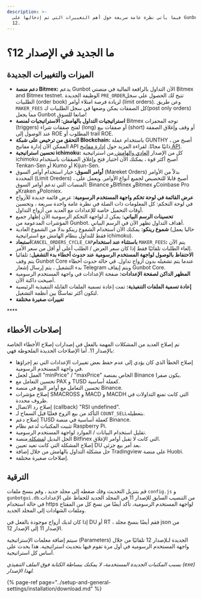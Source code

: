```yaml
---
description: >-
  فيما يأتي نظرة عامة سريعة حول أهم التغييرات التي تم إدخالها على Gunbot الإصدار
  12.
---
```


# ما الجديد في الإصدار 12؟

## الميزات والتغييرات الجديدة 

* **دعم منصة Bitmex:** يدعم Gunbot الآن التداول بالرافعة المالية في منصتي  Bitmex and Bitmex testnet. الوظيفة الجديدة `PRE_ORDER`تتيح لك الحصول على سجل الطلبيات \(order book\) لزيادة فرصة امتلاء أوامر \(limit orders\). وعن طريق `MAKER_FEES`  كل الصفقات يمكن وضعها في سجل الطلبيات ك\(post only orders\) مما يجعل Gunbot صانعا للسوق!
* **استراتيجيات التداول بالهامش: الاستراتيجيات لمنصة** Bitmex توجه المحفزات \(triggers\) لفتح صفقات شراء \(long\) أو صفقات بيع \(short\) أو وقف وإغلاق الصفقة عند الوصول إلى ROE المطلوب أو trail ROE.
* **التحقق من ترخيص على شبكة Blockchain:** باستخدام عملة GUNTHY ، أصبح من الممكن الآن إدارة مفاتيح API ذاتيًا مجانًا. لقراءة المزيد حول [إدارة مفاتيح API](https://github.com/GuntharDeNiro/BTCT/wiki/api-key-management).
* **تحسين استراتيجية ichimoku:** كل من الإصدار [العادي ](https://github.com/GuntharDeNiro/BTCT/wiki/Ichimoku)[والهامش ](https://github.com/GuntharDeNiro/BTCT/wiki/Ichimoku-margin)من استراتيجية ichimoku أصبح أكثر قوة ، يمكنك الآن اختيار فتح وإغلاق الصفقات باستخدام Tenkan-Sen أو Kumo أو Kijun-Sen.
* **أوامر السوق:** خيار استخدام أوامر السوق \(Mareket Orders\) بدلاً من الأوامر المحددة \(Limit Oreders\) ، أصبح قابلا للتخصيص لجميع أنواع الأوامر. ويعمل على المنصات التي تدعم أوامر السوق: Binance وBitfinex وBitmex وCoinbase Pro وKraken وPoloniex.
* **عرض القائمة في لوحة تخكم واجهة المستخدم الرسومية:** عرض قائمة جديدة للأزواج في لوحة التحكم: كل المعلومات ذات الصلة في نظرة عامة واحدة سريعة ، وتحسين أوقات التحميل خاصة للإعدادات مع العديد من أزواج التداول.
* **تحسينات الرسم البياني:** يمكن لـ لواجهة التحكم الرسومية الآن إظهار جميع المؤشرات المدعومة من Gunbot. أهداف التداول تظهر الآن في الرسم البياني.
* **شموع رينكو:** يمكنك الآن استخدام الشموع رينكو بدلا من الشموع العادية \(حاليا يعمل فقط للتداول بنظام الهامش مع استراتيجية ichimoku\).
* **استبعاد**`CANCEL_ORDERS_CYCLE_CAP`**باستثناء عند استخدام** `MAKER_FEES`**:** يتم الآن إلغاء الطلبات تلقائيًا فقط إذا كان سعر العرض / الطلب أعلى أو أقل من سعر الأمر.
* **الاحتفاظ بالوصول لواجهة المستخدم الرسومية عند حدوث أخطاء بدء التشغيل:** تلقائيا يتم وقف Gunbot Core عندما يتم تشغيله بدون أزواج تداول. في حالة حدوث أخطاء بدء التشغيل ، يتم إرسال إشعار Telegram ويتم إيقاف Gunbot Core.
*  **المظهر الداكن لصفحة الإعدادات:** صفحة الإعدادات في واجهة المستخدم الرسومية أصيحت داكنة الآن.
* **إعادة تسمية الملفات التنفيذية:** تمت إعادة تسمية الملفات القابلة التنفيذية الرئيسية لتكون أكثر تماسكًا بين أنظمة التشغيل.
* **تغييرات صغيرة مختلفة**

\*\*\*\*

## إصلاحات الأخطاء

تم إصلاح العديد من المشكلات المهمة بالفعل في إصدارات إصلاح الأخطاء الخاصة بالإصدار 11. أما الإصلاحات الجديدة الملحوظة فهي:

* إصلاح الخطأ الذي كان يؤدي إلى عدم حفظ بعض تغييرات الإعدادات التي تم إجراؤها في واجهة المستخدم الرسومية.
* العمل لجعل "minPrice" / "maxPrice" الخاص بمنصة Binance يكون صفرا.
* تحسين التعامل مع PAX و TUSD كعملة أساسية.
* تحسين التعامل مع أوامر البيع في منصة Binance.
* إصلاح مؤشرات SMACROSS و MACD و MACDH التي كانت تمنع التداولات في ظروف محددة.
* إصلاح رد الاتصال \(callback\) "RSI undefined".
* التأكد من بيع الزوج فعليًا قبل السماح لـ `COUNT_SELL`بتعطيله.
* إصلاح دعم TUSD كعملة أساسية في منصة Binance.
* تثبيت المكتبات لدعم نظام Raspberry Pi.
* تقليل استخدام البيانات / الموارد لواجهة المستخدم الرسومية.
* الحل البديل ل[مشكلة ](https://github.com/GuntharDeNiro/BTCT/wiki/TradingView#to-close-positions-at-bitfinex-use-the-following-alerts)منصة Bitfinex التي كانت لا تقبل أوامر الإغلاق.
* إصلاح المشكلة التي كانت تعيد تعيين DU بعد أمر بيع جزئي.
* حل مشكلة التداول بالهامش من خلال إضافة Tradingview على منصة Huobi.
* إصلاحات صغيرة مختلفة.

## الترقية

قم بتنزيل التحديث وفك ضغطه إلى مجلد جديد ، وقم بنسخ ملفات `config.js` و `gunbotgui.db`من التنصيب السايق للإصدار 11 في المجلد الجديد للحفاظ على الإعدادات. في حالة استخدام https لواجهة المستخدم الرسومية، تأكد أيضًا من نسخ كل من المفتاح وملفات الشهادات إلى المجلد الجديد.

إذا كان لديك أزواج موجودة بالفعل في DU أو RT ، فقم أيضًا بنسخ مجلد json من الإصدار 11 إلى الإصدار 12.

سيتم إضافة معلمات الإستراتيجية \(Parameters\) الجديدة لـلإصدار 12 تلقائيًا من خلال واجهة المستخدم الرسومية في أول مرة تقوم فيها بتحديث استراتيجية. هذا يحدث على أساس كل استراتيجية.

_بسبب المكتبات الجديدة المستخدمة، لا يمكنك ببساطة الكتابة فوق الملف التنفيذي \(exe\) لهذا الإصدار._

{% page-ref page="../setup-and-general-settings/installation/download.md" %}

